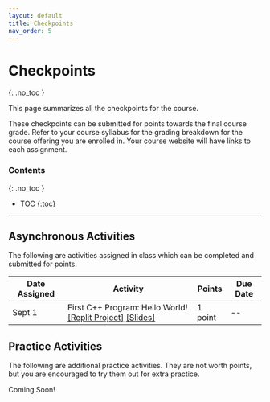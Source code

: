 ```yaml
---
layout: default
title: Checkpoints
nav_order: 5
---
```


# Checkpoints
{: .no_toc }

This page summarizes all the checkpoints for the course.

These checkpoints can be submitted for points towards the final course grade. Refer to your course syllabus for the grading breakdown for the course offering you are enrolled in. Your course website will have links to each assignment.

### Contents
{: .no_toc }

* TOC
{:toc}

---

## Asynchronous Activities

The following are activities assigned in class which can be completed and submitted for points.

| Date Assigned | Activity | Points | Due Date |
|---------------|----------|--------|----------|
| Sept 1 | First C++ Program: Hello World! [[Replit Project]](https://replit.com/@rob102-um-f23/Checkpoint-Hello-World) [[Slides]](https://drive.google.com/file/d/1Wa5HP6o3Zwkq4JGCeY0IOBgIeV1YC42F/view?usp=sharing) | 1 point | -- |

## Practice Activities

The following are additional practice activities. They are not worth points, but you are encouraged to try them out for extra practice.

Coming Soon!
